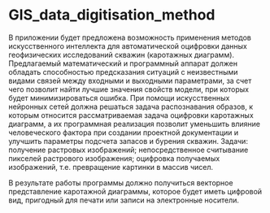 # GIS_data_digitisation_method
В приложении будет предложена возможность применения методов искусственного интеллекта для автоматической оцифровки данных геофизических исследований скважин (каротажных диаграмм). Предлагаемый математический и программный аппарат должен обладать способностью предсказания ситуаций с неизвестными видами связей между входными и выходными параметрами, за счет чего позволит найти лучшие значения свойств модели, при которых будет минимизироваться ошибка. При помощи искусственных нейронных сетей должна решаться задача распознавания образов, к которым относится рассматриваемая задача оцифровки каротажных диаграмм, а их программная реализация позволит уменьшить влияние человеческого фактора при создании проектной документации и улучшить параметры подсчета запасов и бурения скважин.
Задачи:
получение растровых изображений;
непосредственное считывание пикселей растрового изображения;
оцифровка получаемых изображений, т.е. превращение картинки в массив чисел. 

В результате работы программы должно получиться векторное представление каротажной диаграммы, которое будет иметь цифровой вид, пригодный для печати или записи на электронные носители.
